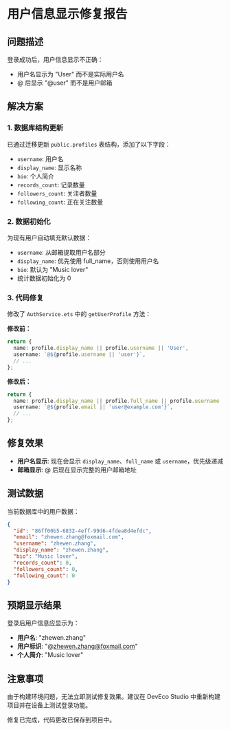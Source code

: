# 用户信息显示修复报告

## 问题描述
登录成功后，用户信息显示不正确：
- 用户名显示为 "User" 而不是实际用户名
- @ 后显示 "@user" 而不是用户邮箱

## 解决方案

### 1. 数据库结构更新
已通过迁移更新 `public.profiles` 表结构，添加了以下字段：
- `username`: 用户名
- `display_name`: 显示名称
- `bio`: 个人简介
- `records_count`: 记录数量
- `followers_count`: 关注者数量
- `following_count`: 正在关注数量

### 2. 数据初始化
为现有用户自动填充默认数据：
- `username`: 从邮箱提取用户名部分
- `display_name`: 优先使用 full_name，否则使用用户名
- `bio`: 默认为 "Music lover"
- 统计数据初始化为 0

### 3. 代码修复
修改了 `AuthService.ets` 中的 `getUserProfile` 方法：

**修改前：**
```typescript
return {
  name: profile.display_name || profile.username || 'User',
  username: `@${profile.username || 'user'}`,
  // ...
};
```

**修改后：**
```typescript
return {
  name: profile.display_name || profile.full_name || profile.username || 'User',
  username: `@${profile.email || 'user@example.com'}`,
  // ...
};
```

## 修复效果
- **用户名显示**: 现在会显示 `display_name`、`full_name` 或 `username`，优先级递减
- **邮箱显示**: @ 后现在显示完整的用户邮箱地址

## 测试数据
当前数据库中的用户数据：
```json
{
  "id": "86ff00b5-6832-4eff-99d6-4fdea8d4efdc",
  "email": "zhewen.zhang@foxmail.com",
  "username": "zhewen.zhang",
  "display_name": "zhewen.zhang",
  "bio": "Music lover",
  "records_count": 0,
  "followers_count": 0,
  "following_count": 0
}
```

## 预期显示结果
登录后用户信息应显示为：
- **用户名**: "zhewen.zhang"
- **用户标识**: "@zhewen.zhang@foxmail.com"
- **个人简介**: "Music lover"

## 注意事项
由于构建环境问题，无法立即测试修复效果。建议在 DevEco Studio 中重新构建项目并在设备上测试登录功能。

修复已完成，代码更改已保存到项目中。